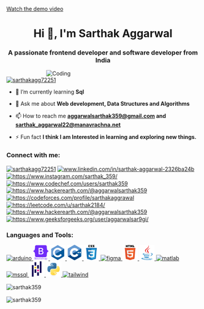 [Watch the demo video](video/Sarthak_Aggarwal.mp4)

<h1 align="center">Hi 👋, I'm Sarthak Aggarwal</h1>
<h3 align="center">A passionate frontend developer and software developer from India</h3>
<img align="right" alt="Coding" width="400" src="https://i.pinimg.com/originals/2a/53/65/2a53651a35816f499270d8275fd5318f.gif">

<p align="left"> <a href="https://twitter.com/sarthakagg72251" target="blank"><img src="https://img.shields.io/twitter/follow/sarthakagg72251?logo=twitter&style=for-the-badge" alt="sarthakagg72251" /></a> </p>

- 🌱 I’m currently learning **Sql**

- 💬 Ask me about **Web development, Data Structures and Algorithms**

- 📫 How to reach me **aggarwalsarthak359@gmail.com and sarthak_aggarwal22@manavrachna.net**

- ⚡ Fun fact **I think I am Interested in learning and exploring new things.**

<h3 align="left">Connect with me:</h3>
<p align="left">
<a href="https://twitter.com/sarthakagg72251" target="blank"><img align="center" src="https://raw.githubusercontent.com/rahuldkjain/github-profile-readme-generator/master/src/images/icons/Social/twitter.svg" alt="sarthakagg72251" height="30" width="40" /></a>
<a href="https://linkedin.com/in/www.linkedin.com/in/sarthak-aggarwal-2326ba24b" target="blank"><img align="center" src="https://raw.githubusercontent.com/rahuldkjain/github-profile-readme-generator/master/src/images/icons/Social/linked-in-alt.svg" alt="www.linkedin.com/in/sarthak-aggarwal-2326ba24b" height="30" width="40" /></a>
<a href="https://instagram.com/https://www.instagram.com/sarthak_359/" target="blank"><img align="center" src="https://raw.githubusercontent.com/rahuldkjain/github-profile-readme-generator/master/src/images/icons/Social/instagram.svg" alt="https://www.instagram.com/sarthak_359/" height="30" width="40" /></a>
<a href="https://www.codechef.com/users/https://www.codechef.com/users/sarthak359" target="blank"><img align="center" src="https://cdn.jsdelivr.net/npm/simple-icons@3.1.0/icons/codechef.svg" alt="https://www.codechef.com/users/sarthak359" height="30" width="40" /></a>
<a href="https://www.hackerrank.com/https://www.hackerearth.com/@aggarwalsarthak359" target="blank"><img align="center" src="https://raw.githubusercontent.com/rahuldkjain/github-profile-readme-generator/master/src/images/icons/Social/hackerrank.svg" alt="https://www.hackerearth.com/@aggarwalsarthak359" height="30" width="40" /></a>
<a href="https://codeforces.com/profile/https://codeforces.com/profile/sarthakaggrawal" target="blank"><img align="center" src="https://raw.githubusercontent.com/rahuldkjain/github-profile-readme-generator/master/src/images/icons/Social/codeforces.svg" alt="https://codeforces.com/profile/sarthakaggrawal" height="30" width="40" /></a>
<a href="https://www.leetcode.com/https://leetcode.com/u/sarthak2184/" target="blank"><img align="center" src="https://raw.githubusercontent.com/rahuldkjain/github-profile-readme-generator/master/src/images/icons/Social/leet-code.svg" alt="https://leetcode.com/u/sarthak2184/" height="30" width="40" /></a>
<a href="https://www.hackerearth.com/https://www.hackerearth.com/@aggarwalsarthak359" target="blank"><img align="center" src="https://raw.githubusercontent.com/rahuldkjain/github-profile-readme-generator/master/src/images/icons/Social/hackerearth.svg" alt="https://www.hackerearth.com/@aggarwalsarthak359" height="30" width="40" /></a>
<a href="https://auth.geeksforgeeks.org/user/https://www.geeksforgeeks.org/user/aggarwalsar9gi/" target="blank"><img align="center" src="https://raw.githubusercontent.com/rahuldkjain/github-profile-readme-generator/master/src/images/icons/Social/geeks-for-geeks.svg" alt="https://www.geeksforgeeks.org/user/aggarwalsar9gi/" height="30" width="40" /></a>
</p>

<h3 align="left">Languages and Tools:</h3>
<p align="left"> <a href="https://www.arduino.cc/" target="_blank" rel="noreferrer"> <img src="https://cdn.worldvectorlogo.com/logos/arduino-1.svg" alt="arduino" width="40" height="40"/> </a> <a href="https://getbootstrap.com" target="_blank" rel="noreferrer"> <img src="https://raw.githubusercontent.com/devicons/devicon/master/icons/bootstrap/bootstrap-plain-wordmark.svg" alt="bootstrap" width="40" height="40"/> </a> <a href="https://www.cprogramming.com/" target="_blank" rel="noreferrer"> <img src="https://raw.githubusercontent.com/devicons/devicon/master/icons/c/c-original.svg" alt="c" width="40" height="40"/> </a> <a href="https://www.w3schools.com/cpp/" target="_blank" rel="noreferrer"> <img src="https://raw.githubusercontent.com/devicons/devicon/master/icons/cplusplus/cplusplus-original.svg" alt="cplusplus" width="40" height="40"/> </a> <a href="https://www.w3schools.com/css/" target="_blank" rel="noreferrer"> <img src="https://raw.githubusercontent.com/devicons/devicon/master/icons/css3/css3-original-wordmark.svg" alt="css3" width="40" height="40"/> </a> <a href="https://www.figma.com/" target="_blank" rel="noreferrer"> <img src="https://www.vectorlogo.zone/logos/figma/figma-icon.svg" alt="figma" width="40" height="40"/> </a> <a href="https://www.w3.org/html/" target="_blank" rel="noreferrer"> <img src="https://raw.githubusercontent.com/devicons/devicon/master/icons/html5/html5-original-wordmark.svg" alt="html5" width="40" height="40"/> </a> <a href="https://www.java.com" target="_blank" rel="noreferrer"> <img src="https://raw.githubusercontent.com/devicons/devicon/master/icons/java/java-original.svg" alt="java" width="40" height="40"/> </a> <a href="https://www.mathworks.com/" target="_blank" rel="noreferrer"> <img src="https://upload.wikimedia.org/wikipedia/commons/2/21/Matlab_Logo.png" alt="matlab" width="40" height="40"/> </a> <a href="https://www.microsoft.com/en-us/sql-server" target="_blank" rel="noreferrer"> <img src="https://www.svgrepo.com/show/303229/microsoft-sql-server-logo.svg" alt="mssql" width="40" height="40"/> </a> <a href="https://pandas.pydata.org/" target="_blank" rel="noreferrer"> <img src="https://raw.githubusercontent.com/devicons/devicon/2ae2a900d2f041da66e950e4d48052658d850630/icons/pandas/pandas-original.svg" alt="pandas" width="40" height="40"/> </a> <a href="https://www.python.org" target="_blank" rel="noreferrer"> <img src="https://raw.githubusercontent.com/devicons/devicon/master/icons/python/python-original.svg" alt="python" width="40" height="40"/> </a> <a href="https://tailwindcss.com/" target="_blank" rel="noreferrer"> <img src="https://www.vectorlogo.zone/logos/tailwindcss/tailwindcss-icon.svg" alt="tailwind" width="40" height="40"/> </a> </p>

<p><img align="center" src="https://github-readme-stats.vercel.app/api/top-langs?username=sarthak359&show_icons=true&locale=en&layout=compact" alt="sarthak359" /></p>

<p><img align="center" src="https://github-readme-streak-stats.herokuapp.com/?user=sarthak359&" alt="sarthak359" /></p>
